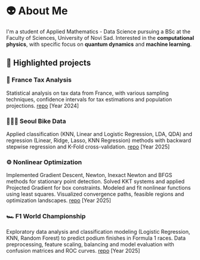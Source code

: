 # 👽 About Me

I'm a student of Applied Mathematics - Data Science pursuing a BSc at the Faculty of Sciences, University of Novi Sad. Interested in the **computational physics**, with specific focus on **quantum dynamics** and **machine learning**.

## 🚀 Highlighted projects

### 🧾 France Tax Analysis
Statistical analysis on tax data from France, with various sampling techniques, confidence intervals for tax estimations and population projections. [repo](https://github.com/al3gzy/france-tax) [Year 2024]

### 🚴🏼‍♂️ Seoul Bike Data
Applied classification (KNN, Linear and Logistic Regression, LDA, QDA) and regression (Linear, Ridge, Lasso, KNN Regression) methods with backward stepwise regression and K-Fold cross-validation. [repo](https://github.com/al3gzy/seoulbikedata) [Year 2025]

### ⚙️ Nonlinear Optimization
Implemented Gradient Descent, Newton, Inexact Newton and BFGS methods for stationary point detection. Solved KKT systems and applied Projected Gradient for box constraints. Modeled and fit nonlinear functions using least squares. Visualized convergence paths, feasible regions and optimization landscapes. [repo](https://github.com/al3gzy/nonlinear-optimization) [Year 2025]

### 🏎️ F1 World Championship
Exploratory data analysis and classification modeling (Logistic Regression, KNN, Random Forest) to predict podium finishes in Formula 1 races. Data preprocessing, feature scaling, balancing and model evaluation with confusion matrices and ROC curves. [repo](https://github.com/al3gzy/f1_world_championship) [Year 2025]
